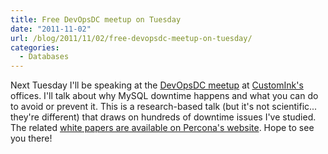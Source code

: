 ```yaml
---
title: Free DevOpsDC meetup on Tuesday
date: "2011-11-02"
url: /blog/2011/11/02/free-devopsdc-meetup-on-tuesday/
categories:
  - Databases
---
```

Next Tuesday I'll be speaking at the [DevOpsDC meetup][1] at [CustomInk's][2] offices. I'll talk about why MySQL downtime happens and what you can do to avoid or prevent it. This is a research-based talk (but it's not scientific... they're different) that draws on hundreds of downtime issues I've studied. The related [white papers are available on Percona's website][3]. Hope to see you there!

 [1]: http://www.meetup.com/DevOpsDC/events/33510782/
 [2]: http://www.customink.com/
 [3]: http://www.percona.com/about-us/mysql-white-papers/

